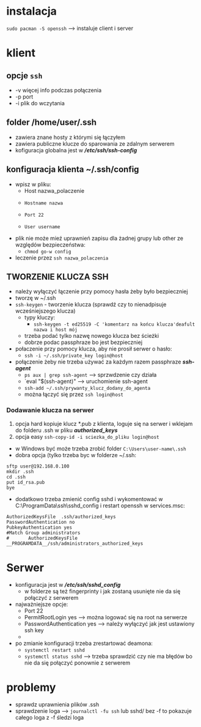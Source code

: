 # instalacja
`sudo pacman -S openssh` --> instaluje client i server

# klient

## opcje `ssh`
- -v więcej info podczas połączenia
- -p port
- -i plik do wczytania

## folder /home/user/.ssh
- zawiera znane hosty z którymi się łączyłem
- zawiera publiczne klucze do sparowania ze zdalnym serwerem
- kofiguracja globalna jest w ***/etc/ssh/ssh-config***

## konfiguracja klienta ~/.ssh/config
- wpisz w pliku:
  - Host nazwa_polaczenie
  -     Hostname nazwa
  -     Port 22
  -     User username
- plik nie może mieź uprawnień zapisu dla żadnej grupy lub other ze względów bezpieczeństwa:
  - `chmod go-w config`
- leczenie przez `ssh nazwa_polaczenia`

## TWORZENIE KLUCZA SSH
- należy wyłączyć łączenie przy pomocy hasła żeby było bezpieczniej
- tworzę w ~/.ssh
- `ssh-keygen` - tworzenie klucza (sprawdź czy to nienadpisuje wcześniejszego klucza)
  - typy kluczy:
    - `ssh-keygen -t ed25519 -C 'komentarz na końcu klucza'deafult nazwa i host mój`
  - trzeba podać tylko nazwę nowego klucza bez ścieżki
  - dobrze podac passphraze bo jest bezpieczniej
- połaczenie przy pomocy klucza, aby nie prosił serwer o hasło:
  - `ssh -i ~/.ssh/private_key login@host`
- połączenie żeby nie trzeba używać za każdym razem passphraze ***ssh-agent***
  - `ps aux | grep ssh-agent` --> sprzwdzenie czy działa
  - `eval "$(ssh-agent)" --> uruchomienie ssh-agent
  - `ssh-add ~/.ssh/prywanty_klucz_dodany_do_agenta`
  - można łączyć się przez `ssh login@host`

### Dodawanie klucza na serwer
1. opcja hard kopiuje klucz *.pub z klienta, loguje się na serwer i wklejam do folderu .ssh w pliku ***authorized_keys***
2. opcja easy `ssh-copy-id -i sciezka_do_pliku login@host`
  - w Windows być może trzeba zrobić folder `C:\Users\user-name\.ssh`
  - dobra opcja (tylko trzeba byc w folderze ~/.ssh:
```
sftp user@192.168.0.100
mkdir .ssh
cd .ssh
put id_rsa.pub
bye
```
  - dodatkowo trzeba zmienić config sshd i wykomentować w C:\ProgramData\ssh\sshd_config i restart openssh w services.msc:
```
AuthorizedKeysFile  .ssh/authorized_keys 
PasswordAuthentication no
PubkeyAuthentication yes
#Match Group administrators
#       AuthorizedKeysFile __PROGRAMDATA__/ssh/administrators_authorized_keys
```


# Serwer
- konfiguracja jest w ***/etc/ssh/sshd_config***
  - w folderze są też fingerprinty i jak zostaną usunięte nie da się połączyć z serwerem
- najważniejsze opcje:
  - Port 22
  - PermitRootLogin yes --> można logować się na root na serwerze
  - PasswordAuthentication yes --> należy wyłączyć jak jest ustawiony ssh key
  - 
- po zmianie konfiguracji trzeba zrestartować deamona:
  - `systemctl restart sshd`
  - `systemctl status sshd` --> trzeba sprawdzić czy nie ma błędów bo nie da się połączyć ponownie z serwerem

# problemy
- sprawdz uprawnienia plików .ssh
- sprawdzenie loga --> `journalctl -fu ssh` lub sshd/ bez -f to pokazuje całego loga z -f śledzi loga
